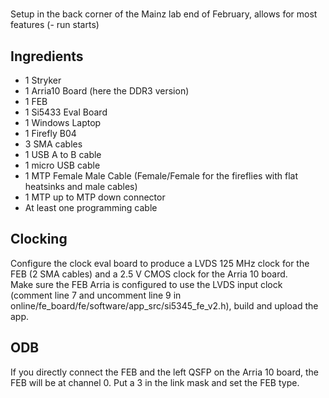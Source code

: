 #

Setup in the back corner of the Mainz lab end of February, allows for most features (- run starts)

## Ingredients

* 1 Stryker
* 1 Arria10 Board (here the DDR3 version)
* 1 FEB
* 1 Si5433 Eval Board
* 1 Windows Laptop
* 1 Firefly B04
* 3 SMA cables
* 1 USB A to B cable
* 1 micro USB cable
* 1 MTP Female Male Cable (Female/Female for the fireflies with flat heatsinks and male cables)
* 1 MTP up to MTP down connector
* At least one programming cable

## Clocking

Configure the clock eval board to produce a LVDS 125 MHz clock for the FEB (2 SMA cables) and a 2.5 V CMOS clock for the Arria 10 board.  
Make sure the FEB Arria is configured to use the LVDS input clock (comment line 7 and uncomment line 9 in online/fe_board/fe/software/app_src/si5345_fe_v2.h), build and upload the app.

## ODB

If you directly connect the FEB and the left QSFP on the Arria 10 board, the FEB will be at channel 0. Put a 3 in the link mask and set the FEB type.
